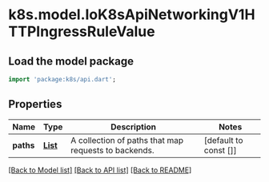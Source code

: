 # k8s.model.IoK8sApiNetworkingV1HTTPIngressRuleValue

## Load the model package
```dart
import 'package:k8s/api.dart';
```

## Properties
Name | Type | Description | Notes
------------ | ------------- | ------------- | -------------
**paths** | [**List<IoK8sApiNetworkingV1HTTPIngressPath>**](IoK8sApiNetworkingV1HTTPIngressPath.md) | A collection of paths that map requests to backends. | [default to const []]

[[Back to Model list]](../README.md#documentation-for-models) [[Back to API list]](../README.md#documentation-for-api-endpoints) [[Back to README]](../README.md)


